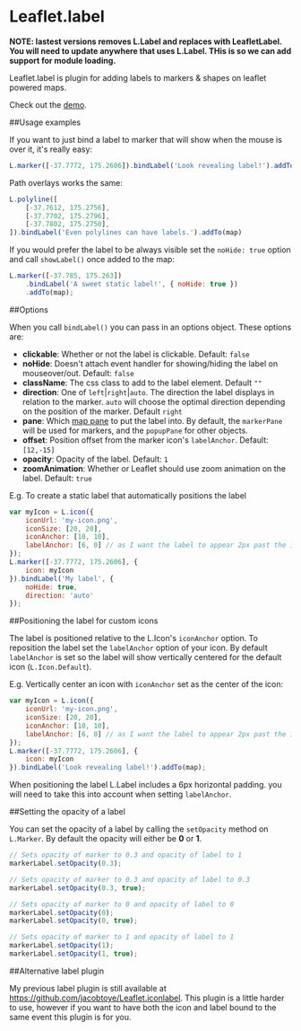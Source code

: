 Leaflet.label
=============

**NOTE: lastest versions removes L.Label and replaces with LeafletLabel. You will need to update anywhere that uses L.Label. THis is so we can add support for module loading.**

Leaflet.label is plugin for adding labels to markers &amp; shapes on leaflet powered maps.

Check out the [demo](http://leaflet.github.com/Leaflet.label/).

##Usage examples

If you want to just bind a label to marker that will show when the mouse is over it, it's really easy:

````js
L.marker([-37.7772, 175.2606]).bindLabel('Look revealing label!').addTo(map);
````

Path overlays works the same:

````js
L.polyline([
	[-37.7612, 175.2756],
	[-37.7702, 175.2796],
	[-37.7802, 175.2750],
]).bindLabel('Even polylines can have labels.').addTo(map)
````

If you would prefer the label to be always visible set the ````noHide: true```` option and call ````showLabel()```` once added to the map:

````js
L.marker([-37.785, 175.263])
	.bindLabel('A sweet static label!', { noHide: true })
	.addTo(map);
````

##Options

When you call ````bindLabel()```` you can pass in an options object. These options are:

 - **clickable**: Whether or not the label is clickable. Default: `false`
 - **noHide**: Doesn't attach event handler for showing/hiding the label on mouseover/out. Default: `false`
 - **className**: The css class to add to the label element. Default `""`
 - **direction**: One of `left`|`right`|`auto`. The direction the label displays in relation to the marker. `auto` will choose the optimal direction depending on the position of the marker. Default `right`
 - **pane**: Which [map pane](http://leafletjs.com/reference.html#map-panes) to put the label into. By default, the `markerPane` will be used for markers, and the `popupPane` for other objects.
 - **offset**: Position offset from the marker icon's `labelAnchor`. Default: `[12,-15]`
 - **opacity**: Opacity of the label. Default: `1`
 - **zoomAnimation**: Whether or Leaflet should use zoom animation on the label. Default: `true`

E.g. To create a static label that automatically positions the label

````js
var myIcon = L.icon({
	iconUrl: 'my-icon.png',
	iconSize: [20, 20],
	iconAnchor: [10, 10],
	labelAnchor: [6, 0] // as I want the label to appear 2px past the icon (10 + 2 - 6)
});
L.marker([-37.7772, 175.2606], {
	icon: myIcon
}).bindLabel('My label', {
	noHide: true,
	direction: 'auto'
});
````

##Positioning the label for custom icons

The label is positioned relative to the L.Icon's ````iconAnchor```` option. To reposition the label set the ````labelAnchor```` option of your icon. By default ````labelAnchor```` is set so the label will show vertically centered for the default icon (````L.Icon.Default````).

E.g. Vertically center an icon with ````iconAnchor```` set as the center of the icon:

````js
var myIcon = L.icon({
	iconUrl: 'my-icon.png',
	iconSize: [20, 20],
	iconAnchor: [10, 10],
	labelAnchor: [6, 0] // as I want the label to appear 2px past the icon (10 + 2 - 6)
});
L.marker([-37.7772, 175.2606], {
	icon: myIcon
}).bindLabel('Look revealing label!').addTo(map);
````

When positioning the label L.Label includes a 6px horizontal padding. you will need to take this into account when setting ````labelAnchor````.

##Setting the opacity of a label

You can set the opacity of a label by calling the `setOpacity` method on `L.Marker`. By default the opacity will either be **0** or **1**.

````js
// Sets opacity of marker to 0.3 and opacity of label to 1
markerLabel.setOpacity(0.3);

// Sets opacity of marker to 0.3 and opacity of label to 0.3
markerLabel.setOpacity(0.3, true);

// Sets opacity of marker to 0 and opacity of label to 0
markerLabel.setOpacity(0);
markerLabel.setOpacity(0, true);

// Sets opacity of marker to 1 and opacity of label to 1
markerLabel.setOpacity(1);
markerLabel.setOpacity(1, true);
````

##Alternative label plugin

My previous label plugin is still available at https://github.com/jacobtoye/Leaflet.iconlabel. This plugin is a little harder to use, however if you want to have both the icon and label bound to the same event this plugin is for you.
